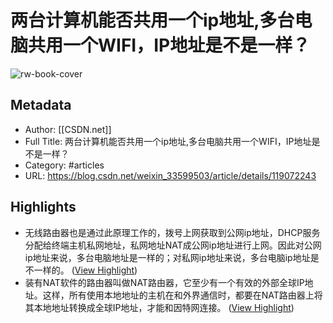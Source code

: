 # 两台计算机能否共用一个ip地址,多台电脑共用一个WIFI，IP地址是不是一样？

![rw-book-cover](https://readwise-assets.s3.amazonaws.com/static/images/article1.be68295a7e40.png)

## Metadata
- Author: [[CSDN.net]]
- Full Title: 两台计算机能否共用一个ip地址,多台电脑共用一个WIFI，IP地址是不是一样？
- Category: #articles
- URL: https://blog.csdn.net/weixin_33599503/article/details/119072243

## Highlights
- 无线路由器也是通过此原理工作的，拨号上网获取到公网ip地址，DHCP服务分配给终端主机私网地址，私网地址NAT成公网ip地址进行上网。因此对公网ip地址来说，多台电脑地址是一样的；对私网ip地址来说，多台电脑ip地址是不一样的。 ([View Highlight](https://read.readwise.io/read/01gshkpaf5jwxeye2xea291gdc))
- 装有NAT软件的路由器叫做NAT路由器，它至少有一个有效的外部全球IP地址。这样，所有使用本地地址的主机在和外界通信时，都要在NAT路由器上将其本地地址转换成全球IP地址，才能和因特网连接。 ([View Highlight](https://read.readwise.io/read/01gshkrpxpwrkyrh593mbfhpkg))
